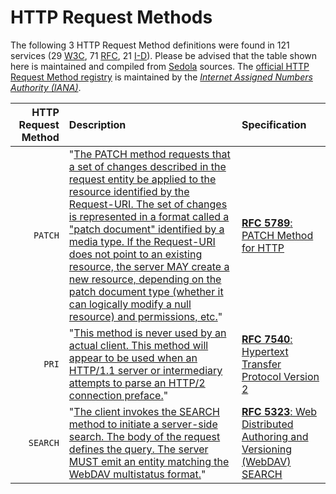 # HTTP Request Methods

The following 3 HTTP Request Method definitions were found in 121 services (29 [W3C](../W3C/), 71 [RFC](../IETF/RFC/), 21 [I-D](../IETF/I-D)). Please be advised that the table shown here is maintained and compiled from [Sedola](https://github.com/dret/sedola) sources. The [official HTTP Request Method registry](http://www.iana.org/assignments/http-methods/http-methods.xhtml#methods) is maintained by the [*Internet Assigned Numbers Authority (IANA)*](http://www.iana.org/).

HTTP Request Method | Description | Specification
-------: | :---------- | :---
`PATCH` | "[The PATCH method requests that a set of changes described in the request entity be applied to the resource identified by the Request-URI. The set of changes is represented in a format called a "patch document" identified by a media type. If the Request-URI does not point to an existing resource, the server MAY create a new resource, depending on the patch document type (whether it can logically modify a null resource) and permissions, etc.](http://tools.ietf.org/html/rfc5789#section-2)" | [**RFC 5789**: PATCH Method for HTTP](http://tools.ietf.org/html/rfc5789 "Several applications extending the Hypertext Transfer Protocol (HTTP) require a feature to do partial resource modification. The existing HTTP PUT method only allows a complete replacement of a document. This proposal adds a new HTTP method, PATCH, to modify an existing HTTP resource." )
`PRI` | "[This method is never used by an actual client. This method will appear to be used when an HTTP/1.1 server or intermediary attempts to parse an HTTP/2 connection preface.](http://tools.ietf.org/html/rfc7540#section-3.5)" | [**RFC 7540**: Hypertext Transfer Protocol Version 2](http://tools.ietf.org/html/rfc7540 "This specification describes an optimized expression of the semantics of the Hypertext Transfer Protocol (HTTP). HTTP/2 enables a more efficient use of network resources and a reduced perception of latency by introducing header field compression and allowing multiple concurrent exchanges on the same connection. It also introduces unsolicited push of representations from servers to clients. This specification is an alternative to, but does not obsolete, the HTTP/1.1 message syntax. HTTP's existing semantics remain unchanged." )
`SEARCH` | "[The client invokes the SEARCH method to initiate a server-side search. The body of the request defines the query. The server MUST emit an entity matching the WebDAV multistatus format.](http://tools.ietf.org/html/rfc5323#section-2)" | [**RFC 5323**: Web Distributed Authoring and Versioning (WebDAV) SEARCH](http://tools.ietf.org/html/rfc5323 "This document specifies a set of methods, headers, and properties composing Web Distributed Authoring and Versioning (WebDAV) SEARCH, an application of the HTTP/1.1 protocol to efficiently search for DAV resources based upon a set of client-supplied criteria." )
